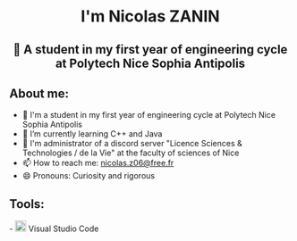 <h1 align="center">I'm Nicolas ZANIN</h1>
<h2 align="center">📖 A student in my first year of engineering cycle at Polytech Nice Sophia Antipolis</h2>
<div>
<h2>About me:</h2>

- 📖 I'm a student in my first year of engineering cycle at Polytech Nice Sophia Antipolis
- 🌱 I’m currently learning C++ and Java
- 📡 I'm administrator of a discord server "Licence Sciences & Technologies / de la Vie" at the faculty of sciences of Nice
- 📫 How to reach me: nicolas.z06@free.fr
- 😄 Pronouns: Curiosity and rigorous
</div>
<div>
<h2>Tools:</h2> 
 - <img src="https://encrypted-tbn0.gstatic.com/images?q=tbn:ANd9GcRvWJd00KbzT_QzJSpAp9spPRIR-Bzezi7fA2baiS5Qhw&s" width="20px" height="20px"></img> Visual Studio Code
